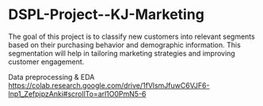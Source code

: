 # DSPL-Project--KJ-Marketing
The goal of this project is to classify new customers into relevant segments based on their purchasing behavior and demographic information. This segmentation will help in tailoring marketing strategies and improving customer engagement.

Data preprocessing & EDA
https://colab.research.google.com/drive/1fVlsmJfuwC6VJF6-lnp1_ZefpjpzAnki#scrollTo=arl1O0PmN5-6 
